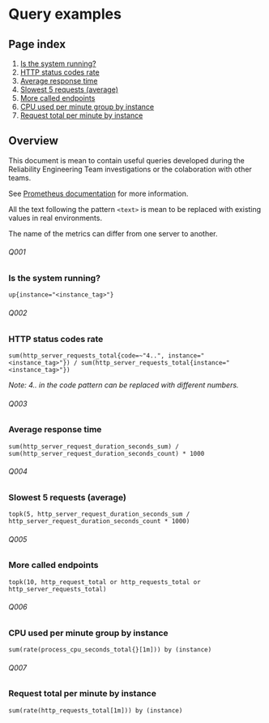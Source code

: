 # Query examples #


## Page index
1. [Is the system running?](./#q001)
2. [HTTP status codes rate](./#q002)
3. [Average response time](./#q003)
4. [Slowest 5 requests (average)](./#q004)
5. [More called endpoints](./#q005)
6. [CPU used per minute group by instance](./#q006)
7. [Request total per minute by instance](./#q007)

## Overview

This document is mean to contain useful queries developed during the Reliability Engineering Team investigations or the colaboration with other teams.

See [Prometheus documentation](https://prometheus.io/docs/prometheus/latest/querying/basics/) for more information.

All the text following the pattern `<text>` is mean to be replaced with existing values in real environments.

The name of the metrics can differ from one server to another.

###### Q001
### Is the system running?
`up{instance="<instance_tag>"}`


###### Q002
### HTTP status codes rate
`sum(http_server_requests_total{code=~"4..", instance="<instance_tag>"}) / sum(http_server_requests_total{instance="<instance_tag>"})`

*Note: 4.. in the code pattern can be replaced with different numbers.*


###### Q003
### Average response time
`sum(http_server_request_duration_seconds_sum) / sum(http_server_request_duration_seconds_count) * 1000`

###### Q004
### Slowest 5 requests (average)
`topk(5, http_server_request_duration_seconds_sum / http_server_request_duration_seconds_count * 1000)`


###### Q005
### More called endpoints
`topk(10, http_request_total or http_requests_total or http_server_requests_total)`


###### Q006
### CPU used per minute group by instance
`sum(rate(process_cpu_seconds_total{}[1m])) by (instance)`


###### Q007
### Request total per minute by instance
`sum(rate(http_requests_total[1m])) by (instance)`

